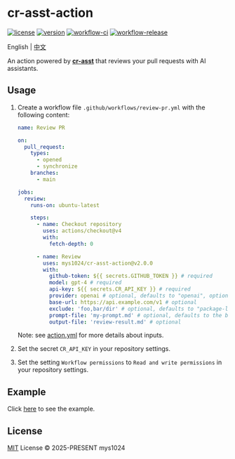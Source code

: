 # cr-asst-action

[![license](https://img.shields.io/github/license/mys1024/cr-asst-action)](./LICENSE)
[![version](https://img.shields.io/github/package-json/v/mys1024/cr-asst-action)](https://github.com/mys1024/cr-asst-action/releases)
[![workflow-ci](https://img.shields.io/github/actions/workflow/status/mys1024/cr-asst-action/ci.yml?label=ci)](https://github.com/mys1024/cr-asst-action/actions/workflows/ci.yml)
[![workflow-release](https://img.shields.io/github/actions/workflow/status/mys1024/cr-asst-action/release.yml?label=release)](https://github.com/mys1024/cr-asst-action/actions/workflows/release.yml)

English | [中文](./README.zh.md)

An action powered by **[cr-asst](https://github.com/mys1024/cr-asst)** that reviews your pull requests with AI assistants.

## Usage

1. Create a workflow file `.github/workflows/review-pr.yml` with the following content:

   ```yml
   name: Review PR

   on:
     pull_request:
       types:
         - opened
         - synchronize
       branches:
         - main

   jobs:
     review:
       runs-on: ubuntu-latest

       steps:
         - name: Checkout repository
           uses: actions/checkout@v4
           with:
             fetch-depth: 0

         - name: Review
           uses: mys1024/cr-asst-action@v2.0.0
           with:
             github-token: ${{ secrets.GITHUB_TOKEN }} # required
             model: gpt-4 # required
             api-key: ${{ secrets.CR_API_KEY }} # required
             provider: openai # optional, defaults to "openai", options: "openai", "deepseek", "xai", "anthropic", "google"
             base-url: https://api.example.com/v1 # optional
             exclude: 'foo,bar/dir' # optional, defaults to "package-lock.json,pnpm-lock.yaml,yarn.lock"
             prompt-file: 'my-prompt.md' # optional, defaults to the builtin prompt "en"
             output-file: 'review-result.md' # optional
   ```

   Note: see [action.yml](./action.yml) for more details about inputs.

2. Set the secret `CR_API_KEY` in your repository settings.

3. Set the setting `Workflow permissions` to `Read and write permissions` in your repository settings.

## Example

Click [here](https://github.com/mys1024/cr-asst-action/pull/3#issuecomment-2745088468) to see the example.

## License

[MIT](./LICENSE) License &copy; 2025-PRESENT mys1024
